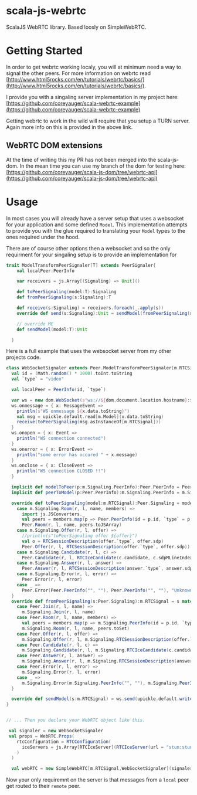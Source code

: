 # scala-js-webrtc
ScalaJS WebRTC library.  Based loosly on SimpleWebRTC.

# Getting Started
In order to get webrtc working localy, you will at minimum need a way to signal the other peers.  For more information on webrtc read [http://www.html5rocks.com/en/tutorials/webrtc/basics/](http://www.html5rocks.com/en/tutorials/webrtc/basics/).

I provide you with a singaling server implementation in my project here:
[https://github.com/coreyauger/scala-webrtc-example](https://github.com/coreyauger/scala-webrtc-example)

Getting webrtc to work in the wild will require that you setup a TURN server.  Again more info on this is provided in the above link.

## WebRTC DOM extensions
At the time of writing this my PR has not been merged into the scala-js-dom.  In the mean time you can use my branch of the dom for testing here: [https://github.com/coreyauger/scala-js-dom/tree/webrtc-api](https://github.com/coreyauger/scala-js-dom/tree/webrtc-api)

# Usage
In most cases you will already have a server setup that uses a websocket for your application and some defined `Model`.  This implementation attempts to provide you with the glue required to translating your `Model` types to the ones required under the hood.  

There are of course other options then a websocket and so the only requirment for your singaling setup is to provide an implementation for 

```scala
trait ModelTransformPeerSignaler[T] extends PeerSignaler{
    val localPeer:PeerInfo

    var receivers = js.Array[(Signaling) => Unit]()

    def toPeerSignaling(model:T):Signaling
    def fromPeerSignaling(s:Signaling):T

    def receive(s:Signaling) = receivers.foreach(_.apply(s))
    override def send(s:Signaling):Unit = sendModel(fromPeerSignaling(s))

    // override ME
    def sendModel(model:T):Unit

  }
```

Here is a full example that uses the websocket server from my other projects code.

```scala
class WebSocketSignaler extends Peer.ModelTransformPeerSignaler[m.RTCSignal]{
  val id = (Math.random() * 1000).toInt.toString
  val `type` = "video"

  val localPeer = PeerInfo(id, `type`)

  var ws = new dom.WebSocket(s"ws://${dom.document.location.hostname}:${dom.document.location.port}/ws/${id}")
  ws.onmessage = { x: MessageEvent =>
    println(s"WS onmessage ${x.data.toString}")
    val msg = upickle.default.read[m.Model](x.data.toString)
    receive(toPeerSignaling(msg.asInstanceOf[m.RTCSignal]))
  }
  ws.onopen = { x: Event =>
    println("WS connection connected")
  }
  ws.onerror = { x: ErrorEvent =>
    println("some error has occured " + x.message)
  }
  ws.onclose = { x: CloseEvent =>
    println("WS connection CLOSED !!")
  }

  implicit def modelToPeer(p:m.Signaling.PeerInfo):Peer.PeerInfo = Peer.PeerInfo(p.id, p.`type`)
  implicit def peerToModel(p:Peer.PeerInfo):m.Signaling.PeerInfo = m.Signaling.PeerInfo(p.id, p.`type`)

  override def toPeerSignaling(model:m.RTCSignal):Peer.Signaling = model match{
    case m.Signaling.Room(r, l, name, members) =>
      import js.JSConverters._
      val peers = members.map(p => Peer.PeerInfo(id = p.id, `type` = p.`type`))
      Peer.Room(r, l, name, peers.toJSArray)
    case m.Signaling.Offer(r, l, offer) =>
      //println(s"toPeerSignaling offer ${offer}")
      val o = RTCSessionDescription(offer.`type`, offer.sdp)
      Peer.Offer(r, l, RTCSessionDescription(offer.`type`, offer.sdp))
    case m.Signaling.Candidate(r, l, c) =>
      Peer.Candidate(r, l, RTCIceCandidate(c.candidate, c.sdpMLineIndex, c.sdpMid))
    case m.Signaling.Answer(r, l, answer) =>
      Peer.Answer(r, l, RTCSessionDescription(answer.`type`, answer.sdp))
    case m.Signaling.Error(r, l, error) =>
      Peer.Error(r, l, error)
    case _ =>
      Peer.Error(Peer.PeerInfo("", ""), Peer.PeerInfo("", ""), "Unknown signaling type")
  }
  override def fromPeerSignaling(s:Peer.Signaling):m.RTCSignal = s match{
    case Peer.Join(r, l, name) =>
      m.Signaling.Join(r, l, name)
    case Peer.Room(r, l, name, members) =>
      val peers = members.map(p => m.Signaling.PeerInfo(id = p.id, `type` = p.`type`))
      m.Signaling.Room(r, l, name, peers.toSet)
    case Peer.Offer(r, l, offer) =>
      m.Signaling.Offer(r, l, m.Signaling.RTCSessionDescription(offer.`type`, offer.sdp))
    case Peer.Candidate(r, l, c) =>
      m.Signaling.Candidate(r, l, m.Signaling.RTCIceCandidate(c.candidate, c.sdpMLineIndex, c.sdpMid))
    case Peer.Answer(r, l, answer) =>
      m.Signaling.Answer(r, l, m.Signaling.RTCSessionDescription(answer.`type`, answer.sdp))
    case Peer.Error(r, l, error) =>
      m.Signaling.Error(r, l, error)
    case _ =>
      m.Signaling.Error(m.Signaling.PeerInfo("", ""), m.Signaling.PeerInfo("", ""), "Unknown signaling type")
  }

  override def sendModel(s:m.RTCSignal) = ws.send(upickle.default.write(s))
}


// ... Then you declare your WebRTC object like this.

 val signaler = new WebSocketSignaler
 val props = WebRTC.Props(
    rtcConfiguration = RTCConfiguration(
      iceServers = js.Array[RTCIceServer](RTCIceServer(url = "stun:stun.l.google.com:19302"))
    )
  )

  val webRTC = new SimpleWebRTC[m.RTCSignal,WebSocketSignaler](signaler, props)
```

Now your only requiremnt on the server is that messages from a `local` peer get routed to their `remote` peer.

